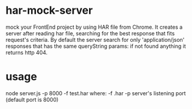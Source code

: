 # har-mock-server
mock your FrontEnd project by using HAR file from Chrome.
It creates a server after reading har file, searching for the best response that fits request's criteria.
By default the server search for only 'application/json' responses that has the same queryString params: if not found anything it returns http 404.

# usage
node server.js -p 8000 -f test.har
where:
-f <path-to-file>.har
-p server's listening port (default port is 8000)
